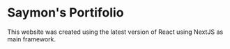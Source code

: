 # Saymon's Portifolio

This website was created using the latest version of React using NextJS as main framework.
